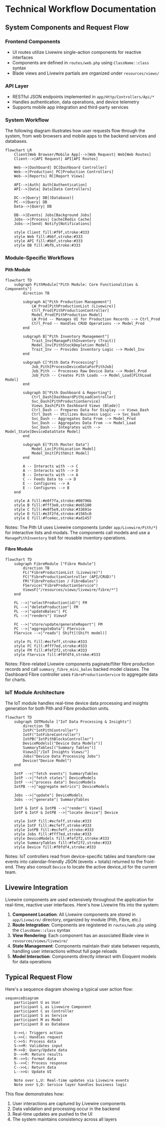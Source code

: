 # Technical Workflow Documentation

## System Components and Request Flow

### Frontend Components
- UI routes utilize Livewire single-action components for reactive interfaces
- Components are defined in `routes/web.php` using `ClassName::class` syntax
- Blade views and Livewire partials are organized under `resources/views/`

### API Layer
- RESTful JSON endpoints implemented in `app/Http/Controllers/Api/*`
- Handles authentication, data operations, and device telemetry
- Supports mobile app integration and third-party services

### System Workflow

The following diagram illustrates how user requests flow through the system, from web browsers and mobile apps to the backend services and databases.

```mermaid
flowchart LR
    Client[Web Browser/Mobile App]-->|Web Request| Web[Web Routes]
    Client-->|API Request| API[API Routes]
    
    Web-->|Dashboard| DC[Dashboard Controller]
    Web-->|Production| PC[Production Controllers]
    Web-->|Reports| RC[Report Views]
    
    API-->|Auth| Auth[Authentication]
    API-->|Data| Data[Data Controllers]
    
    DC-->|Query| DB[(Database)]
    PC-->|Query| DB
    Data-->|Query| DB
    
    DB-->|Events| Jobs[Background Jobs]
    Jobs-->|Process| Cache[Redis Cache]
    Jobs-->|Send| Notify[Notifications]
    
    style Client fill:#f9f,stroke:#333
    style Web fill:#bbf,stroke:#333
    style API fill:#bbf,stroke:#333
    style DB fill:#bfb,stroke:#333
```

### Module-Specific Workflows

#### Pith Module

```mermaid
flowchart TD
    subgraph PithModule["Pith Module: Core Functionalities & Components"]
        direction TB

        subgraph A["Pith Production Management"]
            LW_Prod[PithProductionList (Livewire)]
            Ctrl_Prod[PithProductionController]
            Model_Prod[PithProduction Model]
            LW_Prod -- Manages UI for Production Records --> Ctrl_Prod
            Ctrl_Prod -- Handles CRUD Operations --> Model_Prod
        end

        subgraph B["Pith Inventory Management"]
            Trait_Inv[ManagePithInventory (Trait)]
            Model_Inv[PithStockDepletion Model]
            Trait_Inv -- Provides Inventory Logic --> Model_Inv
        end

        subgraph C["Pith Data Processing"]
            Job_Pith[ProcessDeviceDataForPithJob]
            Job_Pith -- Processes Raw Device Data --> Model_Prod
            Job_Pith -- Creates Pith Loads --> Model_Load[PithLoad Model]
        end

        subgraph D["Pith Dashboard & Reporting"]
            Ctrl_Dash[DashboardPithLoadController]
            Svc_Dash[PithProductionService]
            Views_Dash[Pith Dashboard Views (Blade)]
            Ctrl_Dash -- Prepares Data for Display --> Views_Dash
            Ctrl_Dash -- Utilizes Business Logic --> Svc_Dash
            Svc_Dash -- Aggregates Data From --> Model_Prod
            Svc_Dash -- Aggregates Data From --> Model_Load
            Svc_Dash -- Integrates with --> Model_State[DeviceDataState Model]
        end

        subgraph E["Pith Master Data"]
            Model_Loc[PithLocation Model]
            Model_Unit[PithUnit Model]
        end

        A -- Interacts with --> C
        A -- Interacts with --> D
        B -- Interacts with --> A
        C -- Feeds Data to --> D
        E -- Configures --> A
        E -- Configures --> B
    end

    style A fill:#e0f7fa,stroke:#00796b
    style B fill:#fff3e0,stroke:#e65100
    style C fill:#e8f5e9,stroke:#33691e
    style D fill:#e3f2fd,stroke:#1565c0
    style E fill:#fce4ec,stroke:#ad1457
```

Notes: The Pith UI uses Livewire components (under `app/Livewire/Pith/*`) for interactive lists and modals. The components call models and use a `ManagePithInventory` trait for reusable inventory operations.

#### Fibre Module

```mermaid
flowchart TD
    subgraph FibreModule ["Fibre Module"]
        direction TB
        FL("FibreProductionList (Livewire)")
        FC("FibreProductionController (API/CRUD)")
        FM("FibreProduction / FibreBales")
        FService("FibreProductionService")
        ViewsF["/resources/views/livewire/fibre/*"]
    end

    FL -->|"selectProduction(id)"| FM
    FL -->|"deleteProduction"| FM
    FL -->|"updateBales"| FC
    FL -->|"renders"| ViewsF

    FC -->|"store/update/generateReport"| FM
    FC -->|"aggregateData"| FService
    FService -->|"reads"| Shift[(Shift model)]

    style FL fill:#ecfeff,stroke:#333
    style FC fill:#fff7ed,stroke:#333
    style FM fill:#fef2f2,stroke:#333
    style FService fill:#f0fdf4,stroke:#333
```

Notes: Fibre-related Livewire components paginate/filter fibre production records and call `summary_fibre_mini_bales` backed model classes. The Dashboard Fibre controller uses `FibreProductionService` to aggregate data for charts.

### IoT Module Architecture

The IoT module handles real-time device data processing and insights generation for both Pith and Fibre production units.

```mermaid
flowchart TD
    subgraph IOTModule ["IoT Data Processing & Insights"]
        direction TB
        IotP("IotPithController")
        IotF("IotFibreController")
        IotPB("IotPithBlocksController")
        DeviceModels[("Device Data Models")]
        SummaryTables[("Summary Tables")]
        ViewsI["/IoT Insights Views/"]
        Jobs("Device Data Processing Jobs")
        Device("Device Model")
    end

    IotP -->|"fetch events"| SummaryTables
    IotP -->|"fetch states"| DeviceModels
    IotF -->|"process data"| DeviceModels
    IotPB -->|"aggregate metrics"| DeviceModels
    
    Jobs -->|"update"| DeviceModels
    Jobs -->|"generate"| SummaryTables
    
    IotP & IotF & IotPB -->|"render"| ViewsI
    IotP & IotF & IotPB -->|"locate device"| Device

    style IotP fill:#ecfeff,stroke:#333
    style IotF fill:#ecfeff,stroke:#333
    style IotPB fill:#ecfeff,stroke:#333
    style Jobs fill:#fff7ed,stroke:#333
    style DeviceModels fill:#fef2f2,stroke:#333
    style SummaryTables fill:#fef2f2,stroke:#333
    style Device fill:#f0fdf4,stroke:#333
```

Notes: IoT controllers read from device-specific tables and transform raw events into calendar-friendly JSON (events + totals) returned to the front-end. They also consult `Device` to locate the active device_id for the current team.

## Livewire Integration

Livewire components are used extensively throughout the application for real-time, reactive user interfaces. Here's how Livewire fits into the system:

1. **Component Location**: All Livewire components are stored in `app/Livewire/` directory, organized by module (Pith, Fibre, etc.)
2. **Route Integration**: Components are registered in `routes/web.php` using the `ClassName::class` syntax
3. **View Rendering**: Each component has an associated Blade view in `resources/views/livewire/`
4. **State Management**: Components maintain their state between requests, handling user interactions without full page reloads
5. **Model Interaction**: Components directly interact with Eloquent models for data operations

## Typical Request Flow

Here's a sequence diagram showing a typical user action flow:

```mermaid
sequenceDiagram
    participant U as User
    participant L as Livewire Component
    participant C as Controller
    participant S as Service
    participant M as Model
    participant D as Database
    
    U->>L: Triggers action
    L->>C: Handles request
    C->>S: Process data
    S->>M: Validates input
    M->>D: Query/Update data
    D-->>M: Return results
    M-->>S: Format data
    S-->>C: Process response
    C-->>L: Return data
    L-->>U: Update UI
    
    Note over L,U: Real-time updates via Livewire events
    Note over S,D: Service layer handles business logic
```

This flow demonstrates how:
1. User interactions are captured by Livewire components
2. Data validation and processing occur in the backend
3. Real-time updates are pushed to the UI
4. The system maintains consistency across all layers
